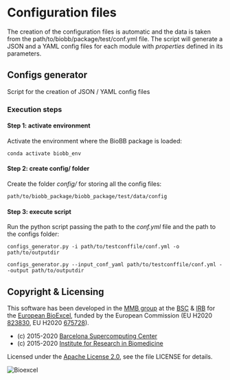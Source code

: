 # Configuration files

The creation of the configuration files is automatic and the data is taken from the path/to/biobb/package/test/conf.yml file. The script will generate a JSON and a YAML config files for each module with *properties* defined in its parameters.

## Configs generator

Script for the creation of JSON / YAML config files

### Execution steps

#### Step 1: activate environment

Activate the environment where the BioBB package is loaded:

```Shell
conda activate biobb_env
```
#### Step 2: create config/ folder

Create the folder *config/* for storing all the config files:

```Shell
path/to/biobb_package/biobb_package/test/data/config
```

#### Step 3: execute script

Run the python script passing the path to the *conf.yml* file and the path to the configs folder:

```Shell
configs_generator.py -i path/to/testconffile/conf.yml -o path/to/outputdir
```

```Shell
configs_generator.py --input_conf_yaml path/to/testconffile/conf.yml --output path/to/outputdir
```

## Copyright & Licensing
This software has been developed in the [MMB group](http://mmb.irbbarcelona.org) at the [BSC](http://www.bsc.es/) & [IRB](https://www.irbbarcelona.org/) for the [European BioExcel](http://bioexcel.eu/), funded by the European Commission (EU H2020 [823830](http://cordis.europa.eu/projects/823830), EU H2020 [675728](http://cordis.europa.eu/projects/675728)).

* (c) 2015-2020 [Barcelona Supercomputing Center](https://www.bsc.es/)
* (c) 2015-2020 [Institute for Research in Biomedicine](https://www.irbbarcelona.org/)

Licensed under the
[Apache License 2.0](https://www.apache.org/licenses/LICENSE-2.0), see the file LICENSE for details.

![](https://bioexcel.eu/wp-content/uploads/2019/04/Bioexcell_logo_1080px_transp.png "Bioexcel")
